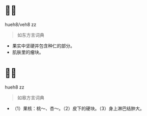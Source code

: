 # 𣝗子
hueh8/veh8 zz
> 如东方言词典
- 果实中坚硬并包含种仁的部分。
- 肌肤里的瘤块。

# 𣝗子
hueh8 zz
> 如皋方言词典
- （1）果核：桃～、杏～。（2）皮下的硬块。（3）身上淋巴结肿大。
